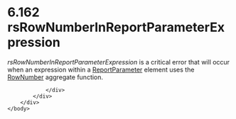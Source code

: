 <html dir="LTR" xmlns:mshelp="http://msdn.microsoft.com/mshelp" xmlns:ddue="http://ddue.schemas.microsoft.com/authoring/2003/5" xmlns:xlink="http://www.w3.org/1999/xlink" xmlns:tool="http://www.microsoft.com/tooltip">
    <head>
        <meta http-equiv="Content-Type" content="text/html; CHARSET=utf-8"></meta>
        <meta name="save" content="history"></meta>
        <title>6.162 rsRowNumberInReportParameterExpression</title>
        <xml>
            <mshelp:toctitle title="6.162 rsRowNumberInReportParameterExpression"></mshelp:toctitle>
            <mshelp:rltitle title="[MS-RDL]: rsRowNumberInReportParameterExpression"></mshelp:rltitle>
            <mshelp:keyword index="A" term="f64bf1c5-4c6b-466f-bfdf-879a86cf09af"></mshelp:keyword>
            <mshelp:attr name="DCSext.ContentType" value="open specification"></mshelp:attr>
            <mshelp:attr name="AssetID" value="f64bf1c5-4c6b-466f-bfdf-879a86cf09af"></mshelp:attr>
            <mshelp:attr name="TopicType" value="kbRef"></mshelp:attr>
            <mshelp:attr name="DCSext.Title" value="[MS-RDL]: rsRowNumberInReportParameterExpression" />
        </xml>
    </head>
    <body>
        <div id="header">
            <h1 class="heading">6.162 rsRowNumberInReportParameterExpression</h1>
        </div>
        <div id="mainSection">
            <div id="mainBody">
                <div id="allHistory" class="saveHistory"></div>
                <div id="sectionSection0" class="section" name="collapseableSection">
                    

<p><i>rsRowNumberInReportParameterExpression</i> is a critical
error that will occur when an expression within a <a href="7c3f4c83-9172-48db-94c1-693295c5d623.md">ReportParameter</a> element
uses the <a href="5246ac2c-9de7-42a2-9b5a-73484f9fe73b.md">RowNumber</a>
aggregate function.</p>


                </div>
            </div>
        </div>
    </body>
</html>